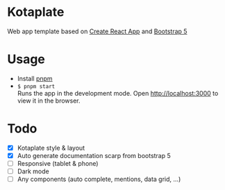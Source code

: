 # Kotaplate
Web app template based on [Create React App](https://github.com/facebook/create-react-app) and [Bootstrap 5](https://github.com/twbs/bootstrap)

# Usage
- Install [pnpm](https://pnpm.io/installation)
- ``$ pnpm start``\
Runs the app in the development mode. Open [http://localhost:3000](http://localhost:3000) to view it in the browser.

# Todo
- [x] Kotaplate style & layout
- [x] Auto generate documentation scarp from bootstrap 5
- [ ] Responsive (tablet & phone)
- [ ] Dark mode
- [ ] Any components (auto complete, mentions, data grid, ...)
